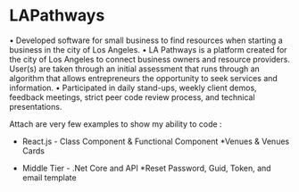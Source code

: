 # LAPathways
• Developed software for small business to find resources when starting a business in the city of Los Angeles. • LA Pathways is a platform created for the city of Los Angeles to connect business owners and resource providers. User(s) are taken through an initial assessment that runs through an algorithm that allows entrepreneurs the opportunity to seek services and information. • Participated in daily stand-ups, weekly client demos, feedback meetings, strict peer code review process, and technical presentations. 

Attach are very few examples to show my ability to code :

* React.js - Class Component & Functional Component
   *Venues & Venues Cards

* Middle Tier - .Net Core and API 
  *Reset Password, Guid, Token, and email template



